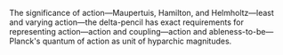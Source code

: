 The significance of action—Maupertuis, Hamilton, and Helmholtz—least and varying action—the delta-pencil has exact requirements for representing action—action and coupling—action and ableness-to-be—Planck's quantum of action as unit of hyparchic magnitudes.

